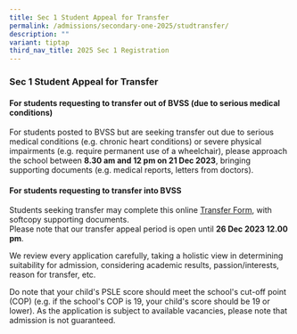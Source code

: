 ```yaml
---
title: Sec 1 Student Appeal for Transfer
permalink: /admissions/secondary-one-2025/studtransfer/
description: ""
variant: tiptap
third_nav_title: 2025 Sec 1 Registration
---
```

<h3><strong>Sec 1 Student Appeal for Transfer</strong></h3><p></p><h4>For students requesting to transfer out of BVSS (due to serious medical conditions)</h4><p>For students posted to BVSS but are seeking transfer out due to serious medical conditions (e.g. chronic heart conditions) or severe physical impairments (e.g. require permanent use of a wheelchair), please approach the school between <strong>8.30 am and 12 pm on 21 Dec 2023</strong>, bringing supporting documents (e.g. medical reports, letters from doctors).</p><h4>For students requesting to transfer into BVSS</h4><p>Students seeking transfer may complete this online&nbsp;<a href="https://go.gov.sg/bvss-s1appeal2024" rel="noopener noreferrer nofollow" target="_blank">Transfer Form</a>, with softcopy supporting documents.<br>Please note that our transfer appeal period is open until <strong>26 Dec 2023 12.00 pm</strong>.&nbsp;</p><p>We review every application carefully, taking a holistic view in determining suitability for admission, considering academic results, passion/interests, reason for transfer, etc.</p><p>Do note that your child's PSLE score should meet the school's cut-off point (COP) (e.g. if the school's COP is 19, your child's score should be 19 or lower). As the application is subject to available vacancies, please note that admission is not guaranteed.</p>